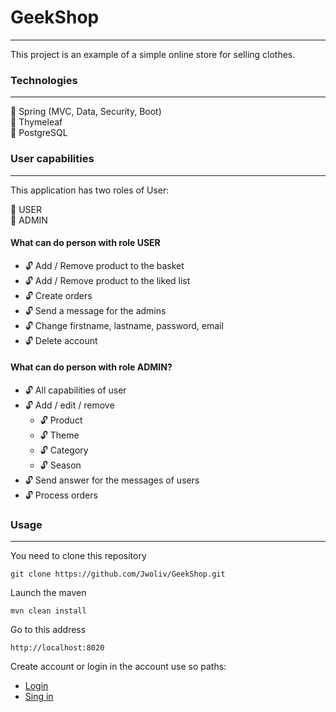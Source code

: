 # GeekShop
___
This project is an example of a simple online store for selling clothes.

### Technologies
___
:closed_book: Spring (MVC, Data, Security, Boot)<br>
:closed_book: Thymeleaf<br>
:closed_book: PostgreSQL<br>

### User capabilities
___
This application has two roles of User:

:key: USER
<br>
:key: ADMIN

#### What can do person with role USER
* :unlock: Add / Remove product to the basket<br>
* :unlock: Add / Remove product to the liked list<br>
* :unlock: Create orders<br>
* :unlock: Send a message for the admins<br>
* :unlock: Change firstname, lastname, password, email<br>
* :unlock: Delete account<br>

#### What can do person with role ADMIN?

* :unlock: All capabilities of user
* :unlock: Add / edit / remove
  * :unlock: Product
  * :unlock: Theme
  * :unlock: Category
  * :unlock: Season
* :unlock: Send answer for the messages of users
* :unlock: Process orders


### Usage
___
You need to clone this repository
```
git clone https://github.com/Jwoliv/GeekShop.git
```
Launch the maven 
```
mvn clean install
```
Go to this address
```
http://localhost:8020
```
Create account or login in the account use so paths:
* [Login](http://localhost:8020/login)
* [Sing in](http://localhost:8020/registration)

